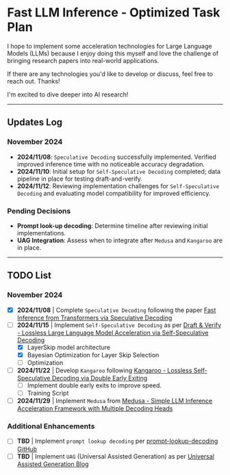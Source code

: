 # Fast LLM Inference - Optimized Task Plan
I hope to implement some acceleration technologies for Large Language Models (LLMs) because I enjoy doing this myself and love the challenge of bringing research papers into real-world applications.

If there are any technologies you'd like to develop or discuss, feel free to reach out. Thanks!

I'm excited to dive deeper into AI research!  

---

## Updates Log
### November 2024
- **2024/11/08**: `Speculative Decoding` successfully implemented. Verified improved inference time with no noticeable accuracy degradation.
- **2024/11/10**: Initial setup for `Self-Speculative Decoding` completed; data pipeline in place for testing draft-and-verify.
- **2024/11/12**: Reviewing implementation challenges for `Self-Speculative Decoding` and evaluating model compatibility for improved efficiency.

### Pending Decisions
- **Prompt look-up decoding**: Determine timeline after reviewing initial implementations.
- **UAG Integration**: Assess when to integrate after `Medusa` and `Kangaroo` are in place.

---

## TODO List

### November 2024
- [x] **2024/11/08** | Complete `Speculative Decoding` following the paper [Fast Inference from Transformers via Speculative Decoding](https://arxiv.org/pdf/2211.17192)
- [ ] **2024/11/15** | Implement `Self-Speculative Decoding` as per [Draft & Verify - Lossless Large Language Model Acceleration via Self-Speculative Decoding](https://arxiv.org/pdf/2309.08168)
  - [x] LayerSkip model architecture
  - [x] Bayesian Optimization for Layer Skip Selection
  - [ ] Optimization
- [ ] **2024/11/22** | Develop `Kangaroo` following [Kangaroo - Lossless Self-Speculative Decoding via Double Early Exiting](https://arxiv.org/pdf/2404.18911)
  - [ ] Implement double early exits to improve speed.
  - [ ] Training Script
- [ ] **2024/11/29** | Implement `Medusa` from [Medusa - Simple LLM Inference Acceleration Framework with Multiple Decoding Heads](https://arxiv.org/pdf/2401.10774)

### Additional Enhancements
- [ ] **TBD** | Implement `prompt lookup decoding` per [prompt-lookup-decoding GitHub](https://github.com/apoorvumang/prompt-lookup-decoding)
- [ ] **TBD** | Implement `UAG` (Universal Assisted Generation) as per [Universal Assisted Generation Blog](https://huggingface.co/blog/universal_assisted_generation)
